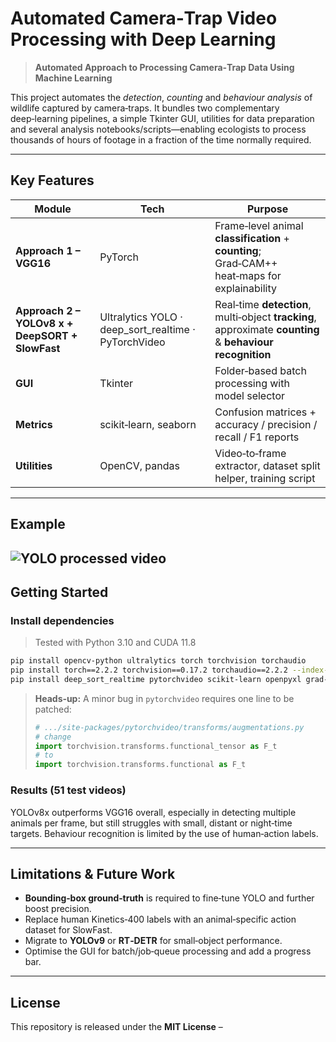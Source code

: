 # Automated Camera‑Trap Video Processing with Deep Learning

> **Automated Approach to Processing Camera‑Trap Data Using Machine Learning**  

This project automates the _detection_, _counting_ and _behaviour analysis_ of wildlife captured by camera‑traps. It bundles two complementary deep‑learning pipelines, a simple Tkinter GUI, utilities for data preparation and several analysis notebooks/scripts—enabling ecologists to process thousands of hours of footage in a fraction of the time normally required.

---
## Key Features
| Module | Tech | Purpose |
|--------|------|---------|
| **Approach 1 – VGG16** | PyTorch | Frame‑level animal **classification** + **counting**; Grad‑CAM++ heat‑maps for explainability |
| **Approach 2 – YOLOv8 x + DeepSORT + SlowFast** | Ultralytics YOLO · deep_sort_realtime · PyTorchVideo | Real‑time **detection**, multi‑object **tracking**, approximate **counting** & **behaviour recognition** |
| **GUI** | Tkinter | Folder‑based batch processing with model selector |
| **Metrics** | scikit‑learn, seaborn | Confusion matrices + accuracy / precision / recall / F1 reports |
| **Utilities** | OpenCV, pandas | Video‑to‑frame extractor, dataset split helper, training script |


---
## Example
![YOLO processed video](GIF/ex1.gif)
---
## Getting Started
### Install dependencies
> Tested with Python 3.10 and CUDA 11.8
```bash
pip install opencv-python ultralytics torch torchvision torchaudio
pip install torch==2.2.2 torchvision==0.17.2 torchaudio==2.2.2 --index-url https://download.pytorch.org/whl/cu118
pip install deep_sort_realtime pytorchvideo scikit-learn openpyxl grad-cam
```
> **Heads‑up:**  A minor bug in `pytorchvideo` requires one line to be patched:
> ```python
> # .../site-packages/pytorchvideo/transforms/augmentations.py
> # change
> import torchvision.transforms.functional_tensor as F_t
> # to
> import torchvision.transforms.functional as F_t
> ```

### Results (51 test videos)

YOLOv8x outperforms VGG16 overall, especially in detecting multiple animals per frame, but still struggles with small, distant or night‑time targets. Behaviour recognition is limited by the use of human‑action labels.

---
## Limitations & Future Work
* **Bounding‑box ground‑truth** is required to fine‑tune YOLO and further boost precision.
* Replace human Kinetics‑400 labels with an animal‑specific action dataset for SlowFast.
* Migrate to **YOLOv9** or **RT‑DETR** for small‑object performance.
* Optimise the GUI for batch/job‑queue processing and add a progress bar.

---
## License
This repository is released under the **MIT License** –